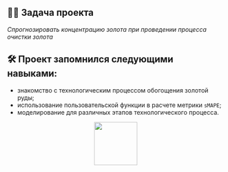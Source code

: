 ## :man_technologist: Задача проекта
*Спрогнозировать концентрацию золота при проведении процесса очистки золота*
## :hammer_and_wrench: Проект запомнился следующими навыками:
- знакомство с технологическим процессом обогощения золотой руды;
- использование пользовательской функции в расчете метрики `sMAPE`;
- моделирование для различных этапов технологического процесса. 

<div id="header" align="center">
  <img src="https://media.giphy.com/media/gjrYDwbjnK8x36xZIO/giphy.gif" width="100"/>
</div>

